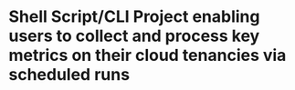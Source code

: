 # Shell Script/CLI Project enabling users to collect and process key metrics on their cloud tenancies via scheduled runs
